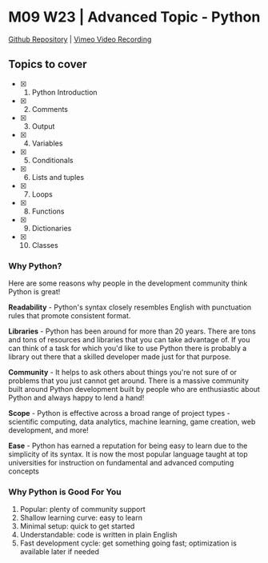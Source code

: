 # M09 W23 | Advanced Topic - Python
[Github Repository](https://github.com/Alfredo08/Cohort-June-12-2023/tree/main/W23M09%20-%20Advanced%20Topic%20-%20Python) | [Vimeo Video Recording](https://vimeo.com/886022212/a440d9499a?share=copy)

## Topics to cover 

* [X] 1. Python Introduction
* [X] 2. Comments
* [X] 3. Output
* [X] 4. Variables
* [X] 5. Conditionals
* [X] 6. Lists and tuples
* [X] 7. Loops
* [X] 8. Functions
* [X] 9. Dictionaries
* [X] 10. Classes


### Why Python?
Here are some reasons why people in the development community think Python is great!

**Readability** - Python's syntax closely resembles English with punctuation rules that promote consistent format.

**Libraries** - Python has been around for more than 20 years. There are tons and tons of resources and libraries that you can take advantage of. If you can think of a task for which you'd like to use Python there is probably a library out there that a skilled developer made just for that purpose.

**Community** - It helps to ask others about things you're not sure of or problems that you just cannot get around. There is a massive community built around Python development built by people who are enthusiastic about Python and always happy to lend a hand!

**Scope** - Python is effective across a broad range of project types - scientific computing, data analytics, machine learning, game creation, web development, and more!

**Ease** - Python has earned a reputation for being easy to learn due to the simplicity of its syntax. It is now the most popular language taught at top universities for instruction on fundamental and advanced computing concepts

### Why Python is Good For You
1. Popular: plenty of community support
2. Shallow learning curve: easy to learn
3. Minimal setup: quick to get started
4. Understandable: code is written in plain English
5. Fast development cycle: get something going fast; optimization is available later if needed
